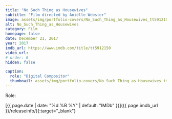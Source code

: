 ```yaml
---
title: "No Such Thing as Housewives"
subtitle: "Film directed by Aniëlle Webster"
image: assets/img/portfolio-covers/No_Such_Thing_as_Housewives_tt5912150.webp
alt: No_Such_Thing_as_Housewives
category: Film
homepage: false
date: December 21, 2017
year: 2017
imdb_url: https://www.imdb.com/title/tt5912150
video_url: 
# order: 0
hidden: false

caption:
  role: "Digital Compositor"
  thumbnail: assets/img/portfolio-covers/No_Such_Thing_as_Housewives_tt5912150.webp
---
```

Role: <span style="color:white">{{ page.caption.role | default: "N/A" }}</span>

[{{ page.date | date: "%d %B %Y" | default: "IMDb" }}]({{ page.imdb_url }}/releaseinfo/){:target="_blank"}


